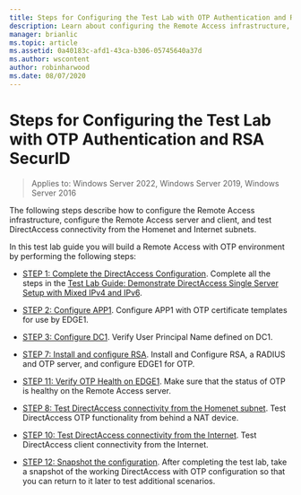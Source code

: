 ```yaml
---
title: Steps for Configuring the Test Lab with OTP Authentication and RSA SecurID
description: Learn about configuring the Remote Access infrastructure, configure the Remote Access server and client, and test DirectAccess connectivity from the Homenet and Internet subnets.
manager: brianlic
ms.topic: article
ms.assetid: 0a40183c-afd1-43ca-b306-05745640a37d
ms.author: wscontent
author: robinharwood
ms.date: 08/07/2020
---
```

# Steps for Configuring the Test Lab with OTP Authentication and RSA SecurID

>Applies to: Windows Server 2022, Windows Server 2019, Windows Server 2016

The following steps describe how to configure the Remote Access infrastructure, configure the Remote Access server and client, and test DirectAccess connectivity from the Homenet and Internet subnets.

In this test lab guide you will build a Remote Access with OTP environment by performing the following steps:

-   [STEP 1: Complete the DirectAccess Configuration](assetId:///4dbf877f-02fb-439b-907a-f5b3f1d8afa6). Complete all the steps in the [Test Lab Guide: Demonstrate DirectAccess Single Server Setup with Mixed IPv4 and IPv6](https://go.microsoft.com/fwlink/p/?LinkId=237004).

-   [STEP 2: Configure APP1](assetId:///c1bb590f-91d4-4ed5-bceb-b0e36eabd4ff). Configure APP1 with OTP certificate templates for use by EDGE1.

-   [STEP 3: Configure DC1](assetId:///904a6edc-a771-45ed-9630-a34a680bb522). Verify User Principal Name defined on DC1.

-   [STEP 7: Install and configure RSA](assetId:///baa4c28c-add7-42e2-8afd-ccc7a559406a). Install and Configure RSA, a RADIUS and OTP server, and configure EDGE1 for OTP.

-   [STEP 11: Verify OTP Health on EDGE1](assetId:///3b397a4a-8478-47f2-a932-9e8e048c14ba). Make sure that the status of OTP is healthy on the Remote Access server.

-   [STEP 8: Test DirectAccess connectivity from the Homenet subnet](assetId:///ba1652a6-0692-4add-91ca-34a84956ba14). Test DirectAccess OTP functionality from behind a NAT device.

-   [STEP 10: Test DirectAccess connectivity from the Internet](assetId:///321149eb-5f23-4a0b-b8fb-1244540126e9). Test DirectAccess client connectivity from the Internet.

-   [STEP 12: Snapshot the configuration](assetId:///8a51ed3c-9c32-402f-85d1-617ce46845b4). After completing the test lab, take a snapshot of the working DirectAccess with OTP configuration so that you can return to it later to test additional scenarios.




